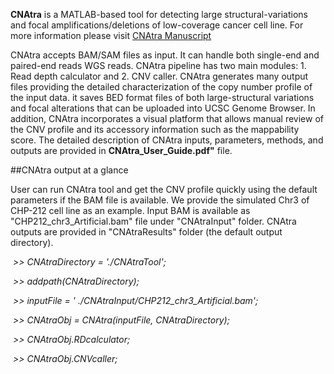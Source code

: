 **CNAtra** is a MATLAB-based tool for detecting large structural-variations and focal amplifications/deletions of low-coverage cancer cell line. For more information please visit [CNAtra Manuscript](https://www.biorxiv.org/) 

CNAtra accepts BAM/SAM files as input. It can handle both single-end and paired-end reads WGS reads. CNAtra pipeline has two main modules: 1. Read depth calculator and 2. CNV caller. CNAtra generates many output files providing the detailed characterization of the copy number profile of the input data. it saves BED format files of both large-structural variations and focal alterations that can be uploaded into UCSC Genome Browser.  In addition, CNAtra incorporates a visual platform that allows manual review of the CNV profile and its accessory information such as the mappability score. The detailed description of CNAtra inputs, parameters, methods, and outputs are provided in **CNAtra_User_Guide.pdf"** file.

##CNAtra output at a glance

User can run CNAtra tool and get the CNV profile quickly using the default parameters if the BAM file is available. We provide the simulated Chr3  of CHP-212 cell line as an example. Input BAM is available as "CHP212_chr3_Artificial.bam" file under "CNAtraInput" folder. CNAtra outputs are provided in "CNAtraResults" folder (the default output directory). 

​			*>> CNAtraDirectory = './CNAtraTool';*

​			*>> addpath(CNAtraDirectory);*

​			*>> inputFile = ' ./CNAtraInput/CHP212_chr3_Artificial.bam';*

​			*>> CNAtraObj = CNAtra(inputFile, CNAtraDirectory);*

​			*>> CNAtraObj.RDcalculator;*

​			*>> CNAtraObj.CNVcaller;*

